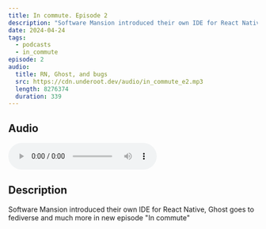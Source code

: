```yaml
---
title: In commute. Episode 2
description: "Software Mansion introduced their own IDE for React Native, Ghost goes to fediverse and much more in new episode \"In commute\""
date: 2024-04-24
tags:
  - podcasts
  - in_commute
episode: 2
audio:
  title: RN, Ghost, and bugs
  src: https://cdn.underoot.dev/audio/in_commute_e2.mp3
  length: 8276374
  duration: 339
---
```

## Audio
<audio src='{{ "https://dts.podtrac.com/redirect.mp3/" + audio.src }}' controls></audio>

## Description
Software Mansion introduced their own IDE for React Native, Ghost goes to fediverse and much more in new episode "In commute"
